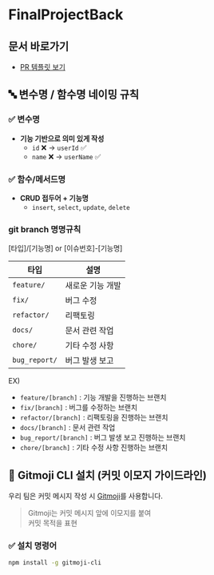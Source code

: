 # FinalProjectBack

## 문서 바로가기
- [PR 템플릿 보기](./.github/PULL_REQUEST_TEMPLATE.md)

## 🔤 변수명 / 함수명 네이밍 규칙

### ✅ 변수명

- **기능 기반으로 의미 있게 작성**
    - `id` ❌ → `userId` ✅
    - `name` ❌ → `userName` ✅

### ✅ 함수/메서드명

- **CRUD 접두어 + 기능명**
    - `insert`, `select`, `update`, `delete`
### git branch 명명규칙

[타입]/[기능명] or [이슈번호]-[기능명]

| 타입 | 설명 |
| --- | --- |
| `feature/` | 새로운 기능 개발 |
| `fix/` | 버그 수정 |
| `refactor/` | 리팩토링 |
| `docs/` | 문서 관련 작업 |
| `chore/` | 기타 수정 사항 |
| `bug_report/` | 버그 발생 보고|
EX)

- `feature/[branch]` :  기능 개발을 진행하는 브랜치
- `fix/[branch]` : 버그를 수정하는 브랜치
- `refactor/[branch]` : 리팩토링을 진행하는 브랜치
- `docs/[branch]` : 문서 관련 작업
- `bug_report/[branch]` : 버그 발생 보고 진행하는 브랜치
- `chore/[branch]` : 기타 수정 사항 진행하는 브랜치


## 🧩 Gitmoji CLI 설치 (커밋 이모지 가이드라인)

우리 팀은 커밋 메시지 작성 시 [Gitmoji](https://gitmoji.dev/)를 사용합니다.

> Gitmoji는 커밋 메시지 앞에 이모지를 붙여  
> 커밋 목적을 표현

### ✅ 설치 명령어

```bash
npm install -g gitmoji-cli
